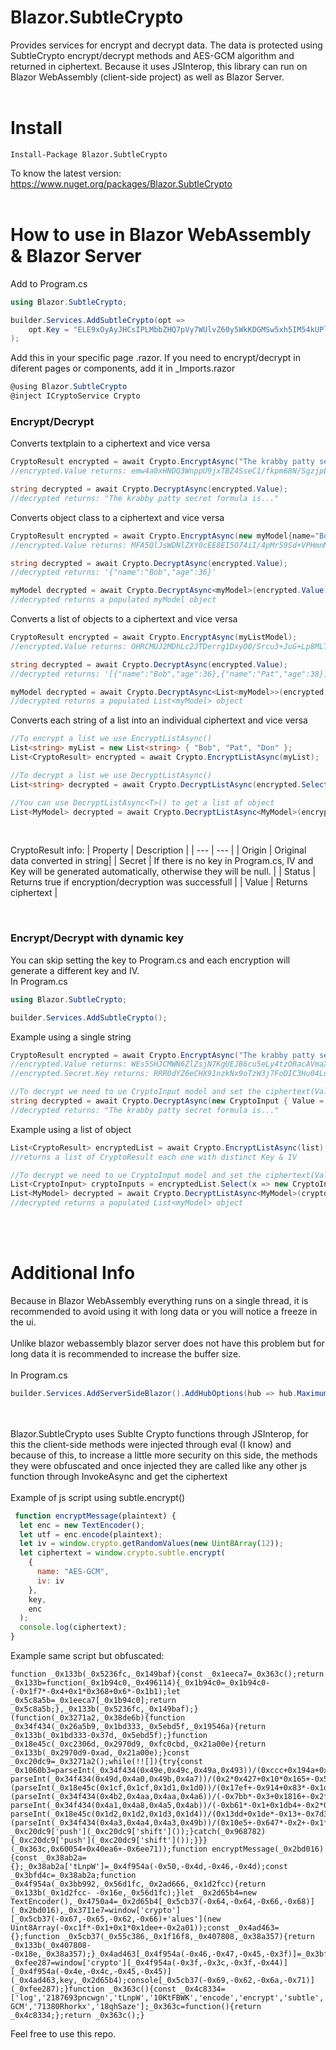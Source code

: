 # Blazor.SubtleCrypto
Provides services for encrypt and decrypt data. The data is protected using SubtleCrypto encrypt/decrypt methods and AES-GCM algorithm and returned in ciphertext.
Because it uses JSInterop, this library can run on Blazor WebAssembly (client-side project) as well as Blazor Server.
<br /><br />
# Install
```
Install-Package Blazor.SubtleCrypto
```  
To know the latest version: https://www.nuget.org/packages/Blazor.SubtleCrypto
<br /><br />
# How to use in Blazor WebAssembly & Blazor Server

Add to Program.cs
``` csharp
using Blazor.SubtleCrypto;

builder.Services.AddSubtleCrypto(opt => 
    opt.Key = "ELE9xOyAyJHCsIPLMbbZHQ7pVy7WUlvZ60y5WkKDGMSw5xh5IM54kUPlycKmHF9VGtYUilglL8iePLwr" //Use another key
);
```

Add this in your specific page .razor. If you need to encrypt/decrypt in diferent pages or components, add it in _Imports.razor
``` csharp
@using Blazor.SubtleCrypto
@inject ICryptoService Crypto
```

### Encrypt/Decrypt
Converts textplain to a ciphertext and vice versa
``` csharp
CryptoResult encrypted = await Crypto.EncryptAsync("The krabby patty secret formula is...");
//encrypted.Value returns: emw4a0xHNDQ3WnppU9jxTBZ4SseC1/fkpm68N/SgzjpL6dlihEz8q8opjbc9OcE=

string decrypted = await Crypto.DecryptAsync(encrypted.Value);
//decrypted returns: "The krabby patty secret formula is..."
```
Converts object class to a ciphertext and vice versa
``` csharp
CryptoResult encrypted = await Crypto.EncryptAsync(new myModel{name="Bob", age=36});
//encrypted.Value returns: MFA5QlJsWDNlZXY0cEE8EI5O74iI/4pMr59Sd+VPHmnMcgs5pivb9FI4/CVfoX...

string decrypted = await Crypto.DecryptAsync(encrypted.Value);
//decrypted returns: '{"name":"Bob","age":36}'

myModel decrypted = await Crypto.DecryptAsync<myModel>(encrypted.Value);
//decrypted returns a populated myModel object
```
Converts a list of objects  to a ciphertext and vice versa
``` csharp
CryptoResult encrypted = await Crypto.EncryptAsync(myListModel);
//encrypted.Value returns: OHRCMUJ2MDhLc2JTDerrg1DxyO0/Srcu3+JuG+Lp8MLTnsXjXXklxQ9zQ7jeN...

string decrypted = await Crypto.DecryptAsync(encrypted.Value);
//decrypted returns: '[{"name":"Bob","age":36},{"name":"Pat","age":38}]'

myModel decrypted = await Crypto.DecryptAsync<List<myModel>>(encrypted.Value);
//decrypted returns a populated List<myModel> object
```
Converts each string of a list into an individual ciphertext and vice versa
``` csharp
//To encrypt a list we use EncryptListAsync()
List<string> myList = new List<string> { "Bob", "Pat", "Don" };
List<CryptoResult> encrypted = await Crypto.EncryptListAsync(myList);

//To decrypt a list we use DecryptListAsync()
List<string> decrypted = await Crypto.DecryptListAsync(encrypted.Select(x=> x.Value).ToList());

//You can use DecryptListAsync<T>() to get a list of object
List<MyModel> decrypted = await Crypto.DecryptListAsync<MyModel>(encrypted.Select(x=> x.Value).ToList());
```

<br />

CryptoResult info:
| Property | Description |
| --- | --- |
| Origin  | Original data converted in string|
| Secret  | If there is no key in Program.cs, IV and Key will be generated automatically, otherwise they will be null.  |
| Status  | Returns true if encryption/decryption was successfull  |
| Value   | Returns ciphertext  |

<br />


### Encrypt/Decrypt with dynamic key
You can skip setting the key to Program.cs and each encryption will generate a different key and IV.<br />
In Program.cs
``` csharp
using Blazor.SubtleCrypto;

builder.Services.AddSubtleCrypto();
```
Example using a single string
``` csharp
CryptoResult encrypted = await Crypto.EncryptAsync("The krabby patty secret formula is...");
//encrypted.Value returns: WEs5SHJCMWN6ZlZsjN7KgUEJB6cu5eLy4tzORacAVmaX6F/xKQgLs0p20sHY=
//encrypted.Secret.Key returns: RRR0dYZ6eCHX91nzkNx9oTzW3j7FoDIC3Hu04LdKT4cKnpMBUdEhLVoj...

//To decrypt we need to ue CryptoInput model and set the ciphertext(Value) and the key
string decrypted = await Crypto.DecryptAsync(new CryptoInput { Value = encrypted.Value, Key = encrypted.Secret.Key});
//decrypted returns: "The krabby patty secret formula is..."
```

Example using a list of object
``` csharp
List<CryptoResult> encryptedList = await Crypto.EncryptListAsync(list);
//returns a list of CryptoResult each one with distinct Key & IV

//To decrypt we need to ue CryptoInput model and set the ciphertext(Value) and the key
List<CryptoInput> cryptoInputs = encryptedList.Select(x => new CryptoInput { Key = x.Secret.Key, Value = x.Value }).ToList();
List<MyModel> decrypted = await Crypto.DecryptListAsync<MyModel>(cryptoInputs);
//decrypted returns a populated List<myModel> object
```
<br /><br />
# Additional Info
Because in Blazor WebAssembly everything runs on a single thread, it is recommended to avoid using it with long data or you will notice a freeze in the ui.<br /><br />
Unlike blazor webassembly blazor server does not have this problem but for long data it is recommended to increase the buffer size.<br /><br />
In Program.cs
``` csharp
builder.Services.AddServerSideBlazor().AddHubOptions(hub => hub.MaximumReceiveMessageSize = 100 * 1024 * 1024); //example 100MB
```
<br /><br />
Blazor.SubtleCrypto uses Sublte Crypto functions through JSInterop, for this the client-side methods were injected through eval (I know) and because of this, 
to increase a little more security on this side, 
the methods they were obfuscated and once injected they are called like any other js function through InvokeAsync and get the ciphertext
<br /><br />
Example of js script using subtle.encrypt()
``` js
 function encryptMessage(plaintext) {
  let enc = new TextEncoder();
  let utf = enc.encode(plaintext);
  let iv = window.crypto.getRandomValues(new Uint8Array(12));
  let ciphertext = window.crypto.subtle.encrypt(
    {
      name: "AES-GCM",
      iv: iv
    },
    key,
    enc
  );
  console.log(ciphertext);
}

```
Example same script but obfuscated:
``` 
function _0x133b(_0x5236fc,_0x149baf){const _0x1eeca7=_0x363c();return _0x133b=function(_0x1b94c0,_0x496114){_0x1b94c0=_0x1b94c0-(-0x1f7*-0x4+0x1*0x368+0x6*-0x1b1);let _0x5c8a5b=_0x1eeca7[_0x1b94c0];return _0x5c8a5b;},_0x133b(_0x5236fc,_0x149baf);}(function(_0x3271a2,_0x38de6b){function _0x34f434(_0x26a5b9,_0x1bd333,_0x5ebd5f,_0x19546a){return _0x133b(_0x1bd333-0x37d,_0x5ebd5f);}function _0x18e45c(_0xc2306d,_0x2970d9,_0xfc0cbd,_0x21a00e){return _0x133b(_0x2970d9-0xad,_0x21a00e);}const _0xc20dc9=_0x3271a2();while(!![]){try{const _0x1060b3=parseInt(_0x34f434(0x49e,0x49c,0x49a,0x493))/(0xccc+0x194a+0x2615*-0x1)+parseInt(_0x34f434(0x4a5,0x4ab,0x4ad,0x4ae))/(0x252e+0x1760+-0x3c8c)+-parseInt(_0x34f434(0x49d,0x4a0,0x49b,0x4a7))/(0x2*0x427+0x10*0x165+-0x5*0x61f)*(parseInt(_0x18e45c(0x1cf,0x1cf,0x1d1,0x1d0))/(0x17ef+-0x914+0x83*-0x1d))+parseInt(_0x18e45c(0x1cf,0x1cb,0x1d2,0x1d2))/(-0x12d+-0x1b23*0x1+0x1c55)*(parseInt(_0x34f434(0x4b2,0x4aa,0x4aa,0x4a6))/(-0x7bb*-0x3+0x1816+-0x2f41))+-parseInt(_0x34f434(0x4a1,0x4a8,0x4a5,0x4ab))/(-0xb61*-0x1+0x1db4+-0x2*0x1487)+parseInt(_0x18e45c(0x1d4,0x1cd,0x1cc,0x1cb))/(0x2054+-0xe44+-0x1208)+-parseInt(_0x18e45c(0x1d2,0x1d2,0x1d3,0x1d4))/(0x13dd+0x1de*-0x13+-0x7d3*-0x2)*(parseInt(_0x34f434(0x4a3,0x4a4,0x4a3,0x49b))/(0x10e5+-0x647*-0x2+-0x1*0x1d69));if(_0x1060b3===_0x38de6b)break;else _0xc20dc9['push'](_0xc20dc9['shift']());}catch(_0x968782){_0xc20dc9['push'](_0xc20dc9['shift']());}}}(_0x363c,0x60054+0x40ea6+-0x6ee71));function encryptMessage(_0x2bd016){const _0x38ab2a={};_0x38ab2a['tLnpW']=_0x4f954a(-0x50,-0x4d,-0x46,-0x4d);const _0x3bfd4c=_0x38ab2a;function _0x4f954a(_0x3bb992,_0x56d1fc,_0x2ad666,_0x1d2fcc){return _0x133b(_0x1d2fcc- -0x16e,_0x56d1fc);}let _0x2d65b4=new TextEncoder(),_0x4750a4=_0x2d65b4[_0x5cb37(-0x64,-0x64,-0x66,-0x68)](_0x2bd016),_0x3711e7=window['crypto'][_0x5cb37(-0x67,-0x65,-0x62,-0x66)+'alues'](new Uint8Array(-0xc1f*-0x1+0x1*0x1dee+-0x2a01));const _0x4ad463={};function _0x5cb37(_0x55c386,_0x1f16f8,_0x407808,_0x38a357){return _0x133b(_0x407808- -0x18e,_0x38a357);}_0x4ad463[_0x4f954a(-0x46,-0x47,-0x45,-0x3f)]=_0x3bfd4c[_0x4f954a(-0x45,-0x4f,-0x46,-0x48)],_0x4ad463['iv']=_0x3711e7;let _0xfee287=window['crypto'][_0x4f954a(-0x3f,-0x3c,-0x3f,-0x44)][_0x4f954a(-0x4e,-0x4c,-0x45,-0x45)](_0x4ad463,key,_0x2d65b4);console[_0x5cb37(-0x69,-0x62,-0x6a,-0x71)](_0xfee287);}function _0x363c(){const _0x4c8334=['log','2187693pncwgn','tLnpW','10KtFBWK','encode','encrypt','subtle','2345994mqjKPo','getRandomV','2190xBHEbw','719272Rykswt','name','1060PuYewl','147620RaNoRX','2444720tBXyyQ','AES-GCM','71380Rhorkx','18qhSaze'];_0x363c=function(){return _0x4c8334;};return _0x363c();}
```

Feel free to use this repo.


